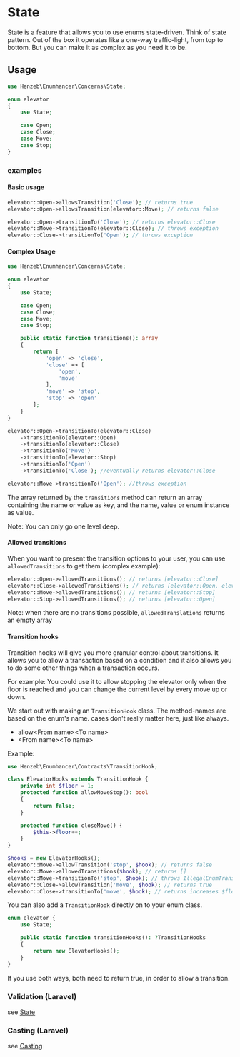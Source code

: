 # State

State is a feature that allows you to use enums state-driven. Think of state
pattern. Out of the box it operates like a one-way traffic-light, from top to
bottom. But you can make it as complex as you need it to be.

## Usage

```php
use Henzeb\Enumhancer\Concerns\State;

enum elevator
{
    use State;

    case Open;
    case Close;
    case Move;
    case Stop;
}
```

### examples

#### Basic usage

```php
elevator::Open->allowsTransition('Close'); // returns true
elevator::Open->allowsTransition(elevator::Move); // returns false

elevator::Open->transitionTo('Close'); // returns elevator::Close
elevator::Move->transitionTo(elevator::Close); // throws exception
elevator::Close->transitionTo('Open'); // throws exception
```

#### Complex Usage

```php
use Henzeb\Enumhancer\Concerns\State;

enum elevator
{
    use State;

    case Open;
    case Close;
    case Move;
    case Stop;

    public static function transitions(): array
    {
        return [
            'open' => 'close',
            'close' => [
                'open',
                'move'
            ],
            'move' => 'stop',
            'stop' => 'open'
        ];
    }
}

elevator::Open->transitionTo(elevator::Close)
    ->transitionTo(elevator::Open)
    ->transitionTo(elevator::Close)
    ->transitionTo('Move')
    ->transitionTo(elevator::Stop)
    ->transitionTo('Open')
    ->transitionTo('Close'); //eventually returns elevator::Close

elevator::Move->transitionTo('Open'); //throws exception
```

The array returned by the `transitions` method can return an array containing
the name or value as key, and the name, value or enum instance as value.

Note: You can only go one level deep.

#### Allowed transitions

When you want to present the transition options to your user, you can use
`allowedTransitions` to get them (complex example):

```php
elevator::Open->allowedTransitions(); // returns [elevator::Close]
elevator::Close->allowedTransitions(); // returns [elevator::Open, elevator::Move]
elevator::Move->allowedTransitions(); // returns [elevator::Stop]
elevator::Stop->allowedTransitions(); // returns [elevator::Open]
```

Note: when there are no transitions possible, `allowedTranslations` returns an
empty array

#### Transition hooks

Transition hooks will give you more granular control about transitions. It
allows you to allow a transaction based on a condition and it also allows you to
do some other things when a transaction occurs.

For example: You could use it to allow stopping the elevator only when the floor
is reached and you can change the current level by every move up or down.

We start out with making an `TransitionHook` class. The method-names are based
on the enum's name. cases don't really matter here, just like always.

- allow\<From name\>\<To name\>
- \<From name\>\<To name\>

Example:

```php
use Henzeb\Enumhancer\Contracts\TransitionHook;

class ElevatorHooks extends TransitionHook {
    private int $floor = 1;
    protected function allowMoveStop(): bool
    {
        return false;
    }

    protected function closeMove() {
        $this->floor++;
    }
}
```

```php
$hooks = new ElevatorHooks();
elevator::Move->allowTransition('stop', $hook); // returns false
elevator::Move->allowedTransitions($hook); // returns []
elevator::Move->transitionTo('stop', $hook); // throws IllegalEnumTransitionException
elevator::Close->allowTransition('move', $hook); // returns true
elevator::Close->transitionTo('move', $hook); // returns increases $floor to 2
```

You can also add a `TransitionHook` directly on to your enum class.

```php
enum elevator {
    use State;

    public static function transitionHooks(): ?TransitionHooks
    {
        return new ElevatorHooks();
    }
}
```

If you use both ways, both need to return true, in order to allow a transition.

### Validation (Laravel)

see [State](laravel.validation.md#EnumTransition)

### Casting (Laravel)

see [Casting](casting.md#state)
